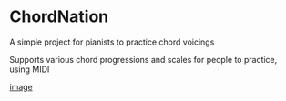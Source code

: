 # ChordNation
A simple project for pianists to practice chord voicings

Supports various chord progressions and scales for people to practice, using MIDI

[image](https://imgur.com/dCMvEIh)

